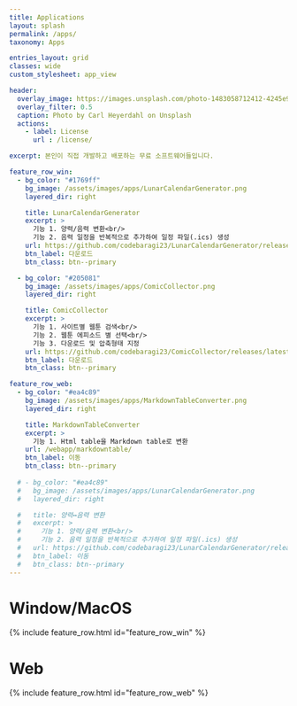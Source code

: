 ```yaml
---
title: Applications
layout: splash
permalink: /apps/
taxonomy: Apps

entries_layout: grid
classes: wide
custom_stylesheet: app_view

header:
  overlay_image: https://images.unsplash.com/photo-1483058712412-4245e9b90334?ixlib=rb-1.2.1&ixid=eyJhcHBfaWQiOjEyMDd9&auto=format&fit=crop&w=1024&q=80
  overlay_filter: 0.5
  caption: Photo by Carl Heyerdahl on Unsplash
  actions:
    - label: License
      url : /license/

excerpt: 본인이 직접 개발하고 배포하는 무료 소프트웨어들입니다.

feature_row_win:
  - bg_color: "#1769ff"
    bg_image: /assets/images/apps/LunarCalendarGenerator.png
    layered_dir: right

    title: LunarCalendarGenerator
    excerpt: >
      기능 1. 양력/음력 변환<br/>
      기능 2. 음력 일정을 반복적으로 추가하여 일정 파일(.ics) 생성
    url: https://github.com/codebaragi23/LunarCalendarGenerator/releases/latest/download/LunarCalendarGenerator.exe
    btn_label: 다운로드
    btn_class: btn--primary

  - bg_color: "#205081"
    bg_image: /assets/images/apps/ComicCollector.png
    layered_dir: right

    title: ComicCollector
    excerpt: >
      기능 1. 사이트별 웹툰 검색<br/>
      기능 2. 웹툰 에피소드 별 선택<br/>
      기능 3. 다운로드 및 압축형태 지정
    url: https://github.com/codebaragi23/ComicCollector/releases/latest/download/ComicCollector.exe
    btn_label: 다운로드
    btn_class: btn--primary

feature_row_web:
  - bg_color: "#ea4c89"
    bg_image: /assets/images/apps/MarkdownTableConverter.png
    layered_dir: right

    title: MarkdownTableConverter
    excerpt: >
      기능 1. Html table을 Markdown table로 변환
    url: /webapp/markdowntable/
    btn_label: 이동
    btn_class: btn--primary
    
  # - bg_color: "#ea4c89"
  #   bg_image: /assets/images/apps/LunarCalendarGenerator.png
  #   layered_dir: right

  #   title: 양력↔음력 변환
  #   excerpt: >
  #     기능 1. 양력/음력 변환<br/>
  #     기능 2. 음력 일정을 반복적으로 추가하여 일정 파일(.ics) 생성
  #   url: https://github.com/codebaragi23/LunarCalendarGenerator/releases/latest/download/LunarCalendarGenerator.exe
  #   btn_label: 이동
  #   btn_class: btn--primary
---
```


# Window/MacOS
{% include feature_row.html id="feature_row_win" %}

# Web
{% include feature_row.html id="feature_row_web" %}
